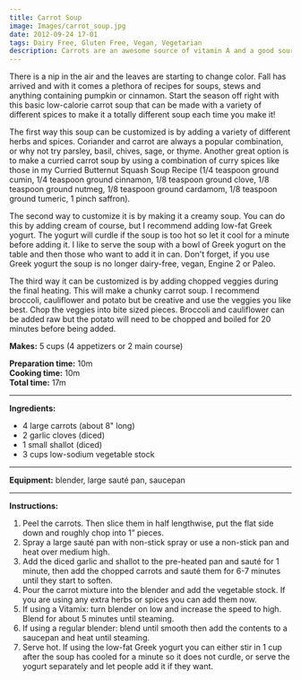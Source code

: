 ```yaml
---
title: Carrot Soup
image: Images/carrot_soup.jpg
date: 2012-09-24 17-01
tags: Dairy Free, Gluten Free, Vegan, Vegetarian
description: Carrots are an awesome source of vitamin A and a good source of potassium, dietary fiber, vitamin K and manganese. This is a basic carrot soup recipe than can be personalized in a number of ways to make it your own, and best of all, it is ready in under 20 minutes.
---
```

There is a nip in the air and the leaves are starting to change color. Fall has arrived and with it comes a plethora of recipes for soups, stews and anything containing pumpkin or cinnamon. Start the season off right with this basic low-calorie carrot soup that can be made with a variety of different spices to make it a totally different soup each time you make it!

The first way this soup can be customized is by adding a variety of different herbs and spices. Coriander and carrot are always a popular combination, or why not try parsley, basil, chives, sage, or thyme. Another great option is to make a curried carrot soup by using a combination of curry spices like those in my Curried Butternut Squash Soup Recipe (1/4 teaspoon ground cumin, 1/4 teaspoon ground cinnamon, 1/8 teaspoon ground clove, 1/8 teaspoon ground nutmeg, 1/8 teaspoon ground cardamom, 1/8 teaspoon ground tumeric, 1 pinch saffron). 

The second way to customize it is by making it a creamy soup. You can do this by adding cream of course, but I recommend adding low-fat Greek yogurt. The yogurt will curdle if the soup is too hot so let it cool for a minute before adding it. I like to serve the soup with a bowl of Greek yogurt on the table and then those who want to add it in can. Don't forget, if you use Greek yogurt the soup is no longer dairy-free, vegan, Engine 2 or Paleo. 

The third way it can be customized is by adding chopped veggies during the final heating. This will make a chunky carrot soup. I recommend broccoli, cauliflower and potato but be creative and use the veggies you like best. Chop the veggies into bite sized pieces. Broccoli and cauliflower can be added raw but the potato will need to be chopped and boiled for 20 minutes before being added. 

**Makes:** 5 cups (4 appetizers or 2 main course)

**Preparation time:** 10m  
**Cooking time:** 10m  
**Total time:** 17m

---

**Ingredients:**

- 4 large carrots (about 8" long)
- 2  garlic cloves (diced)
- 1  small shallot (diced)
- 3 cups low-sodium vegetable stock


---

**Equipment:** blender, large sauté pan, saucepan  

---

**Instructions:**

1. Peel the carrots. Then slice them in half lengthwise, put the flat side down and roughly chop into 1” pieces.
1. Spray a large sauté pan with non-stick spray or use a non-stick pan and heat over medium high. 
1. Add the diced garlic and shallot to the pre-heated pan and sauté for 1 minute, then add the chopped carrots and sauté them for 6-7 minutes until they start to soften. 
1. Pour the carrot mixture into the blender and add the vegetable stock. If you are using any extra herbs or spices you can add them now.
1. If using a Vitamix: turn blender on low and increase the speed to high. Blend for about 5 minutes until steaming. 
1. If using a regular blender: blend until smooth then add the contents to a  saucepan and heat until steaming. 
1. Serve hot. If using the low-fat Greek yogurt you can either stir in 1 cup after the soup has cooled for a minute so it does not curdle, or serve the yogurt separately and let people add it if they want. 

